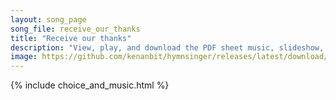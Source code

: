 ```yaml
---
layout: song_page
song_file: receive_our_thanks
title: "Receive our thanks"
description: "View, play, and download the PDF sheet music, slideshow, and audio. Lyrics: Receive our thanks for night and day, for food and shelter, rest and play, be here our guest, and with us stay.  Amen. ... english theist 4part chords"
image: https://github.com/kenanbit/hymnsinger/releases/latest/download/receive_our_thanks-trad.png
---
```


{% include choice_and_music.html %}